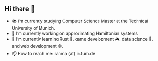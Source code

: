 ## Hi there 👋

- 📚 I’m currently studying Computer Science Master at the Technical University of Munich.
- 🔭 I’m currently working on approximating Hamiltonian systems.
- 🌱 I’m currently learning Rust 🦀, game development 🎮, data science 🧪, and web development 🕸.
- 📫 How to reach me: rahma (at) in.tum.de

<!--
**AlphaGergedan/AlphaGergedan** is a ✨ _special_ ✨ repository because its `README.md` (this file) appears on your GitHub profile.

Here are some ideas to get you started:

- 🔭 I’m currently working on ...
- 🌱 I’m currently learning ...
- 👯 I’m looking to collaborate on ...
- 🤔 I’m looking for help with ...
- 💬 Ask me about ...
- 📫 How to reach me: ...
- 😄 Pronouns: ...
- ⚡ Fun fact: ...
-->
